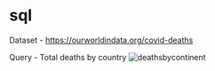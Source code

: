 # sql
Dataset - https://ourworldindata.org/covid-deaths

Query - Total deaths by country
![deathsbycontinent](https://github.com/user-attachments/assets/8d138e35-ad27-4c0d-b828-5134f258276a)
